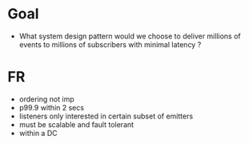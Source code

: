 # Goal
- What system design pattern would we choose to deliver millions of  events to millions of subscribers with minimal latency ?

# FR
- ordering not imp
- p99.9 within 2 secs
- listeners only interested in certain subset of emitters
- must be scalable and fault tolerant
- within a DC
